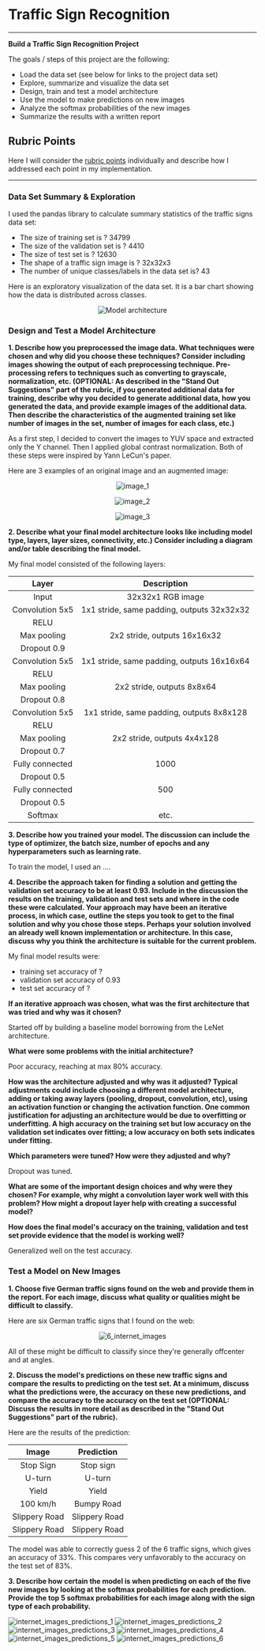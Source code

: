 # **Traffic Sign Recognition** 

---

**Build a Traffic Sign Recognition Project**

The goals / steps of this project are the following:
* Load the data set (see below for links to the project data set)
* Explore, summarize and visualize the data set
* Design, train and test a model architecture
* Use the model to make predictions on new images
* Analyze the softmax probabilities of the new images
* Summarize the results with a written report


## Rubric Points

Here I will consider the [rubric points](https://review.udacity.com/#!/rubrics/481/view) individually and describe how I addressed each point in my implementation.  

---

### Data Set Summary & Exploration

I used the pandas library to calculate summary statistics of the traffic
signs data set:

* The size of training set is ? 34799
* The size of the validation set is ? 4410
* The size of test set is ? 12630
* The shape of a traffic sign image is ? 32x32x3
* The number of unique classes/labels in the data set is? 43


Here is an exploratory visualization of the data set. It is a bar chart showing how the data is distributed across classes.  

<p align="center">
  <img src="Writeup_images/class_distribution.png" alt="Model architecture"/>
</p>

### Design and Test a Model Architecture

**1. Describe how you preprocessed the image data. What techniques were chosen and why did you choose these techniques? Consider including images showing the output of each preprocessing technique. Pre-processing refers to techniques such as converting to grayscale, normalization, etc. (OPTIONAL: As described in the "Stand Out Suggestions" part of the rubric, if you generated additional data for training, describe why you decided to generate additional data, how you generated the data, and provide example images of the additional data. Then describe the characteristics of the augmented training set like number of images in the set, number of images for each class, etc.)**

As a first step, I decided to convert the images to YUV space and extracted only the Y channel. Then I applied global contrast normalization. Both of these steps were inspired by Yann LeCun's paper. 

Here are 3 examples of an original image and an augmented image:

<p align="center">
  <img src="Writeup_images/image_1.png" alt="image_1"/>
</p>

<p align="center">
  <img src="Writeup_images/image_2.png" alt="image_2"/>
</p>

<p align="center">
  <img src="Writeup_images/image_3.png" alt="image_3"/>
</p>

**2. Describe what your final model architecture looks like including model type, layers, layer sizes, connectivity, etc.) Consider including a diagram and/or table describing the final model.**  

My final model consisted of the following layers:

| Layer         		|     Description	        					| 
|:---------------------:|:---------------------------------------------:| 
| Input         		| 32x32x1 RGB image   							| 
| Convolution 5x5     	| 1x1 stride, same padding, outputs 32x32x32 	|
| RELU					|												|
| Max pooling	      	| 2x2 stride,  outputs 16x16x32 				|
| Dropout 0.9  	      	|												|
| Convolution 5x5     	| 1x1 stride, same padding, outputs 16x16x64 	|
| RELU					|												|
| Max pooling	      	| 2x2 stride,  outputs 8x8x64   				|
| Dropout 0.8  	      	|												|
| Convolution 5x5     	| 1x1 stride, same padding, outputs 8x8x128 	|
| RELU					|												|
| Max pooling	      	| 2x2 stride,  outputs 4x4x128  				|
| Dropout 0.7  	      	|												|
| Fully connected		| 1000        									|
| Dropout 0.5  	      	|												|
| Fully connected		|  500        									|
| Dropout 0.5  	      	|												|
| Softmax				| etc.        									|

**3. Describe how you trained your model. The discussion can include the type of optimizer, the batch size, number of epochs and any hyperparameters such as learning rate.**  

To train the model, I used an ....

**4. Describe the approach taken for finding a solution and getting the validation set accuracy to be at least 0.93. Include in the discussion the results on the training, validation and test sets and where in the code these were calculated. Your approach may have been an iterative process, in which case, outline the steps you took to get to the final solution and why you chose those steps. Perhaps your solution involved an already well known implementation or architecture. In this case, discuss why you think the architecture is suitable for the current problem.**

My final model results were:
* training set accuracy of ?
* validation set accuracy of 0.93 
* test set accuracy of ?

**If an iterative approach was chosen, what was the first architecture that was tried and why was it chosen?**  

Started off by building a baseline model borrowing from the LeNet architecture.  

**What were some problems with the initial architecture?**  

Poor accuracy, reaching at max 80% accuracy.  

**How was the architecture adjusted and why was it adjusted? Typical adjustments could include choosing a different model architecture, adding or taking away layers (pooling, dropout, convolution, etc), using an activation function or changing the activation function. One common justification for adjusting an architecture would be due to overfitting or underfitting. A high accuracy on the training set but low accuracy on the validation set indicates over fitting; a low accuracy on both sets indicates under fitting.**



**Which parameters were tuned? How were they adjusted and why?**

Dropout was tuned.  

**What are some of the important design choices and why were they chosen? For example, why might a convolution layer work well with this problem? How might a dropout layer help with creating a successful model?**


**How does the final model's accuracy on the training, validation and test set provide evidence that the model is working well?**

Generalized well on the test accuracy. 


### Test a Model on New Images

**1. Choose five German traffic signs found on the web and provide them in the report. For each image, discuss what quality or qualities might be difficult to classify.**

Here are six German traffic signs that I found on the web:

<p align="center">
  <img src="Writeup_images/5_internet_images.png" alt="6_internet_images"/>
</p>

All of these might be difficult to classify since they're generally offcenter and at angles.  

**2. Discuss the model's predictions on these new traffic signs and compare the results to predicting on the test set. At a minimum, discuss what the predictions were, the accuracy on these new predictions, and compare the accuracy to the accuracy on the test set (OPTIONAL: Discuss the results in more detail as described in the "Stand Out Suggestions" part of the rubric).**  

Here are the results of the prediction:

| Image			        |     Prediction	        					| 
|:---------------------:|:---------------------------------------------:| 
| Stop Sign      		| Stop sign   									| 
| U-turn     			| U-turn 										|
| Yield					| Yield											|
| 100 km/h	      		| Bumpy Road					 				|
| Slippery Road			| Slippery Road      							|
| Slippery Road			| Slippery Road      							|

The model was able to correctly guess 2 of the 6 traffic signs, which gives an accuracy of 33%. This compares very unfavorably to the accuracy on the test set of 83%.  

**3. Describe how certain the model is when predicting on each of the five new images by looking at the softmax probabilities for each prediction. Provide the top 5 softmax probabilities for each image along with the sign type of each probability.** 

<p align="left">
  <img src="Writeup_images/internet_images_predictions_1.png" alt="internet_images_predictions_1"/>
  <img src="Writeup_images/internet_images_predictions_2.png" alt="internet_images_predictions_2"/>
  <img src="Writeup_images/internet_images_predictions_3.png" alt="internet_images_predictions_3"/>
  <img src="Writeup_images/internet_images_predictions_4.png" alt="internet_images_predictions_4"/>
  <img src="Writeup_images/internet_images_predictions_5.png" alt="internet_images_predictions_5"/>
  <img src="Writeup_images/internet_images_predictions_6.png" alt="internet_images_predictions_6"/>
</p>
